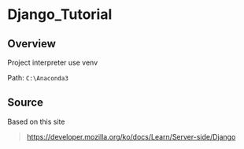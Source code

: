 # Django_Tutorial

## Overview
Project interpreter use venv

Path: 
```C:\Anaconda3```
## Source
Based on this site
> https://developer.mozilla.org/ko/docs/Learn/Server-side/Django

